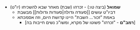 * **שמואל** (ביצה טו:) \- זכרהו (שבת) מאחר שבא להשכיחו (יו"ט)
	* דביו"ט עושים [[סעודה גדולה|סעודות גדולות]] מבשבת
	* באמת "זכור… השבת" היינו קדושת היום, וזה אסמכתא
		* \[**רמב"ם** \- "זכרהו" פשוטו של מקרא, ומשו"כ נשים חייבות בה\]